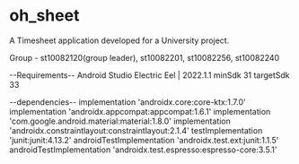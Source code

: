 # oh_sheet
A Timesheet application developed for a University project.

Group -  st10082120(group leader), st10082201, st10082256, st10082240

--Requirements--
Android Studio Electric Eel | 2022.1.1 
minSdk 31
targetSdk 33


--dependencies--
    implementation 'androidx.core:core-ktx:1.7.0'
    implementation 'androidx.appcompat:appcompat:1.6.1'
    implementation 'com.google.android.material:material:1.8.0'
    implementation 'androidx.constraintlayout:constraintlayout:2.1.4'
    testImplementation 'junit:junit:4.13.2'
    androidTestImplementation 'androidx.test.ext:junit:1.1.5'
    androidTestImplementation 'androidx.test.espresso:espresso-core:3.5.1'
